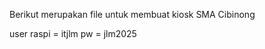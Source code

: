  Berikut merupakan file untuk membuat kiosk SMA Cibinong

 user raspi = itjlm
 pw         = jlm2025
